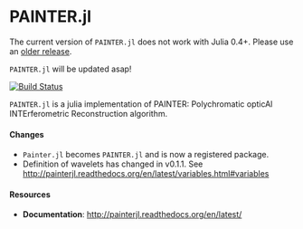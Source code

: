 PAINTER.jl
==========

The current version of ``PAINTER.jl`` does not work with Julia 0.4+. Please use an
[older release](http://julialang.org/downloads/oldreleases.html). 

``PAINTER.jl`` will be updated asap!

[![Build Status](https://travis-ci.org/andferrari/PAINTER.jl.svg?branch=master)](https://travis-ci.org/andferrari/PAINTER.jl)

``PAINTER.jl`` is a julia implementation of PAINTER: Polychromatic
opticAl INTErferometric Reconstruction algorithm.

#### Changes

* ``Painter.jl`` becomes ``PAINTER.jl`` and is now a registered package.
* Definition of wavelets has changed in v0.1.1. See <http://painterjl.readthedocs.org/en/latest/variables.html#variables>

#### Resources

* **Documentation**: <http://painterjl.readthedocs.org/en/latest/>

